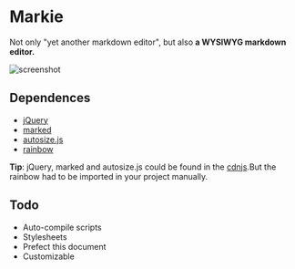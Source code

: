# Markie

Not only "yet another markdown editor", but also
**a WYSIWYG markdown editor.**

![screenshot](http://ww2.sinaimg.cn/large/a257c0f7gw1e7vskwuhzyj21e619kwla.jpg)

## Dependences

* [jQuery](http://jquery.com)
* [marked](https://github.com/chjj/marked)
* [autosize.js](http://www.jacklmoore.com/autosize/)
* [rainbow](http://craig.is/making/rainbows/)

**Tip**: jQuery, marked and autosize.js could be found in the [cdnjs](cdnjs.com).But the rainbow had to be imported in your project manually.

## Todo

* Auto-compile scripts
* Stylesheets
* Prefect this document
* Customizable